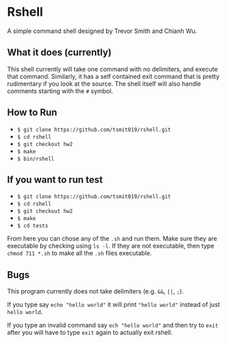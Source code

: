 # Rshell
A simple command shell designed by Trevor Smith and Chianh Wu.

## What it does (currently)
This shell currently will take one command with no delimiters, and execute
that command. Similarly, it has a self contained exit command that is pretty
rudimentary if you look at the source. The shell itself will also handle comments
starting with the `#` symbol.

## How to Run
- `$ git clone https://github.com/tsmit019/rshell.git`
- `$ cd rshell`
- `$ git checkout hw2`
- `$ make`
- `$ bin/rshell`

## If you want to run test
- `$ git clone https://github.com/tsmit019/rshell.git`
- `$ cd rshell`
- `$ git checkout hw2`
- `$ make`
- `$ cd tests`

From here you can chose any of the `.sh` and run them. Make sure they are executable by checking using `ls -l`. If they are not executable, then type `chmod 711 *.sh` to make all the `.sh` files executable. 


## Bugs
This program currently does not take delimiters (e.g. `&&`, `||`, `;`).

If you type say `echo "hello world"` it will print `"hello world"` instead of just
`hello world`.

If you type an invalid command say `ech "hello world"` and then try to `exit` after
you will have to type `exit` again to actually exit rshell. 
